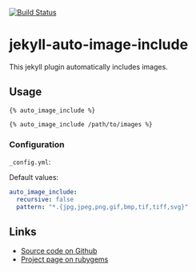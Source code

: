 [![Build Status](https://travis-ci.org/Josef-Friedrich/jekyll-auto-image-include.svg?branch=master)](https://travis-ci.org/Josef-Friedrich/jekyll-auto-image-include)

# jekyll-auto-image-include

This jekyll plugin automatically includes images.

## Usage

```Liquid
{% auto_image_include %}
```

```Liquid
{% auto_image_include /path/to/images %}
```

### Configuration

`_config.yml`:

Default values:

```yaml
auto_image_include:
  recursive: false
  pattern: "*.{jpg,jpeg,png,gif,bmp,tif,tiff,svg}"

```

## Links

* [Source code on Github](https://github.com/Josef-Friedrich/jekyll-auto-image-include)
* [Project page on rubygems](https://rubygems.org/gems/jekyll-auto-image-include)

